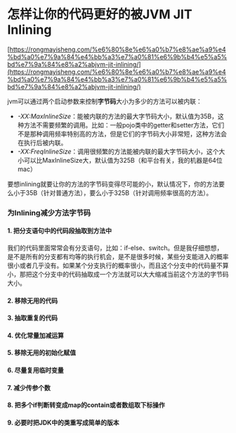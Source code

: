 # 怎样让你的代码更好的被JVM JIT Inlining

[https://rongmayisheng.com/%e6%80%8e%e6%a0%b7%e8%ae%a9%e4%bd%a0%e7%9a%84%e4%bb%a3%e7%a0%81%e6%9b%b4%e5%a5%bd%e7%9a%84%e8%a2%abjvm-jit-inlining/](https://rongmayisheng.com/%e6%80%8e%e6%a0%b7%e8%ae%a9%e4%bd%a0%e7%9a%84%e4%bb%a3%e7%a0%81%e6%9b%b4%e5%a5%bd%e7%9a%84%e8%a2%abjvm-jit-inlining/)

jvm可以通过两个启动参数来控制**字节码**大小为多少的方法可以被内联：

* _-XX:MaxInlineSize_：能被内联的方法的最大字节码大小，默认值为35B，这种方法不需要频繁的调用。比如：一般pojo类中的getter和setter方法，它们不是那种调用频率特别高的方法，但是它们的字节码大小非常短，这种方法会在执行后被内联。
* _-XX:FreqInlineSize_：调用很频繁的方法能被内联的最大字节码大小，这个大小可以比MaxInlineSize大，默认值为325B（和平台有关，我的机器是64位mac）

要想inlining就要让你的方法的字节码变得尽可能的小，默认情况下，你的方法要么小于35B（针对普通方法），要么小于325B（针对调用频率很高的方法）。

### 为Inlining减少方法字节码

#### 1. 把分支语句中的代码段抽取到方法中

我们的代码里面常常会有分支语句，比如：if-else、switch。但是我仔细想想，是不是所有的分支都有均等的执行机会，是不是很多时候，某些分支能进入的概率很小或者几乎没有。如果某个分支执行的概率很小，而且这个分支中的代码量不算小，那把这个分支中的代码抽取成一个方法就可以大大缩减当前这个方法的字节码大小。

#### 2. 移除无用的代码

#### 3. 抽取重复的代码

#### 4. 优化常量加减运算

#### 5. 移除无用的初始化赋值

#### 6. 尽量复用临时变量

#### 7. 减少传参个数

#### 8. 把多个if判断转变成map的contain或者数组取下标操作

#### 9. 必要时把JDK中的类重写成简单的版本

